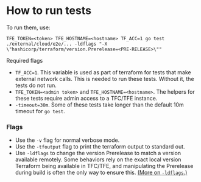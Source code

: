 # How to run tests

To run them, use:
```
TFE_TOKEN=<token> TFE_HOSTNAME=<hostname> TF_ACC=1 go test  ./external/cloud/e2e/... -ldflags "-X \"hashicorp/terraform/version.Prerelease=<PRE-RELEASE>\""
```

Required flags
* `TF_ACC=1`. This variable is used as part of terraform for tests that make 
  external network calls. This is needed to run these tests. Without it, the
  tests do not run.
* `TFE_TOKEN=<admin token>` and `TFE_HOSTNAME=<hostname>`. The helpers
for these tests require admin access to a TFC/TFE instance.
* `-timeout=30m`. Some of these tests take longer than the default 10m timeout for `go test`.

### Flags

* Use the `-v` flag for normal verbose mode.
* Use the `-tfoutput` flag to print the terraform output to standard out.
*  Use `-ldflags` to change the version Prerelease to match a version
available remotely. Some behaviors rely on the exact local version Terraform
being available in TFC/TFE, and manipulating the Prerelease during build is
often the only way to ensure this.
[(More on `-ldflags`.)](https://www.digitalocean.com/community/tutorials/using-ldflags-to-set-version-information-for-go-applications)
